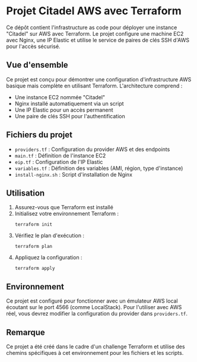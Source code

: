 # Projet Citadel AWS avec Terraform

Ce dépôt contient l'infrastructure as code pour déployer une instance "Citadel" sur AWS avec Terraform. Le projet configure une machine EC2 avec Nginx, une IP Elastic et utilise le service de paires de clés SSH d'AWS pour l'accès sécurisé.

## Vue d'ensemble

Ce projet est conçu pour démontrer une configuration d'infrastructure AWS basique mais complète en utilisant Terraform. L'architecture comprend :

- Une instance EC2 nommée "Citadel"
- Nginx installé automatiquement via un script
- Une IP Elastic pour un accès permanent
- Une paire de clés SSH pour l'authentification

## Fichiers du projet

- `providers.tf` : Configuration du provider AWS et des endpoints
- `main.tf` : Définition de l'instance EC2
- `eip.tf` : Configuration de l'IP Elastic
- `variables.tf` : Définition des variables (AMI, région, type d'instance)
- `install-nginx.sh` : Script d'installation de Nginx

## Utilisation

1. Assurez-vous que Terraform est installé
2. Initialisez votre environnement Terraform :
   ```
   terraform init
   ```
3. Vérifiez le plan d'exécution :
   ```
   terraform plan
   ```
4. Appliquez la configuration :
   ```
   terraform apply
   ```

## Environnement

Ce projet est configuré pour fonctionner avec un émulateur AWS local écoutant sur le port 4566 (comme LocalStack). Pour l'utiliser avec AWS réel, vous devrez modifier la configuration du provider dans `providers.tf`.

## Remarque

Ce projet a été créé dans le cadre d'un challenge Terraform et utilise des chemins spécifiques à cet environnement pour les fichiers et les scripts.
